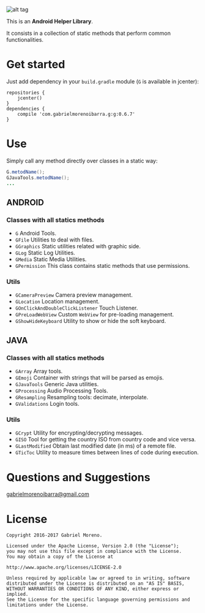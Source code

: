 ![alt tag](http://gabrielmorenoibarra.com/images/logo_g.png)

This is an **Android Helper Library**.

It consists in a collection of static methods that perform common functionalities.

# Get started
Just add dependency in your `build.gradle` module (`G` is available in jcenter):
```
repositories {
    jcenter()
}
dependencies {
    compile 'com.gabrielmorenoibarra.g:g:0.6.7'
}
```

# Use
Simply call any method directly over classes in a static way:

```java
G.metodName();
GJavaTools.metodName();
...
```
## ANDROID
### Classes with all statics methods
- `G` Android Tools.
- `GFile` Utilities to deal with files.
- `GGraphics` Static utilities related with graphic side.
- `GLog` Static Log Utilities.
- `GMedia` Static Media Utilities.
- `GPermission` This class contains static methods that use permissions.

### Utils
- `GCameraPreview` Camera preview management.
- `GLocation` Location management.
- `GOnClickAndDoubleClickListener` Touch Listener.
- `GPreLoadWebView` Custom `WebView` for pre-loading management.
- `GShowHideKeyboard` Utility to show or hide the soft keyboard.

## JAVA
### Classes with all statics methods
- `GArray` Array tools.
- `GEmoji` Container with strings that will be parsed as emojis.
- `GJavaTools` Generic Java utilities.
- `GProcessing` Audio Processing Tools.
- `GResampling` Resampling tools: decimate, interpolate.
- `GValidations` Login tools.

### Utils
- `GCrypt` Utility for encrypting/decrypting messages.
- `GISO` Tool for getting the country ISO from country code and vice versa.
- `GLastModified` Obtain last modified date (in ms) of a remote file.
- `GTicToc` Utility to measure times between lines of code during execution.

# Questions and Suggestions
[gabrielmorenoibarra@gmail.com](mailto:gabrielmorenoibarra@gmail.com)

# License
    Copyright 2016-2017 Gabriel Moreno.

    Licensed under the Apache License, Version 2.0 (the "License");
    you may not use this file except in compliance with the License.
    You may obtain a copy of the License at

    http://www.apache.org/licenses/LICENSE-2.0

    Unless required by applicable law or agreed to in writing, software
    distributed under the License is distributed on an "AS IS" BASIS,
    WITHOUT WARRANTIES OR CONDITIONS OF ANY KIND, either express or implied.
    See the License for the specific language governing permissions and
    limitations under the License.
